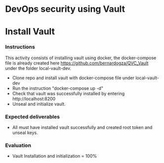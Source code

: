 # DevOps security using Vault 
# Install Vault

### Instructions
This activity consists of installing vault using docker, the docker-compose file is already created here https://github.com/bernardogza/QVC_Vault under the folder local-vault-dev.

- Clone repo and install vault with docker-compose file under local-vault-dev
- Run the instruction "docker-compose up -d"
- Check that vault was successfully installed by entering http://localhost:8200
- Unseal and initialize vault.


### Expected deliverables
- All must have installed vault successfully and created root token and unseal keys.

### Evaluation

- Vault Installation and initialization = 100%

